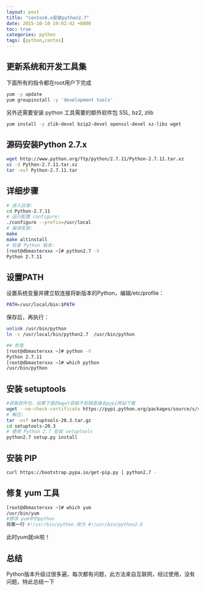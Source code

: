 ```yaml
---
layout: post
title: "centos6.x安装python2.7"
date: 2015-10-10 19:02:42 +0800
toc: true
categories: python
tags: [python,centos]
---
```


## 更新系统和开发工具集
下面所有的指令都在root用户下完成
``` bash
yum -y update
yum groupinstall -y 'development tools'
```

另外还需要安装 python 工具需要的额外软件包 SSL, bz2, zlib
``` bash
yum install -y zlib-devel bzip2-devel openssl-devel xz-libs wget
```

## 源码安装Python 2.7.x
``` bash
wget http://www.python.org/ftp/python/2.7.11/Python-2.7.11.tar.xz
xz -d Python-2.7.11.tar.xz
tar -xvf Python-2.7.11.tar
```

## 详细步骤
``` bash
# 进入目录:
cd Python-2.7.11
# 运行配置 configure:
./configure --prefix=/usr/local
# 编译安装:
make
make altinstall
# 检查 Python 版本:
[root@dbmasterxxx ~]# python2.7 -V
Python 2.7.11
```

## 设置PATH
设置系统变量并建立软连接将新版本的Python，编辑/etc/profile：
``` bash
PATH=/usr/local/bin:$PATH
```
保存后，再执行：
``` bash
unlink /usr/bin/python
ln -s /usr/local/bin/python2.7  /usr/bin/python

## 检查
[root@dbmasterxxx ~]# python -V
Python 2.7.11
[root@dbmasterxxx ~]# which python
/usr/bin/python

```

## 安装 setuptools
``` bash
#获取软件包，如果下面的wget获取不到就直接去pypi网站下载
wget --no-check-certificate https://pypi.python.org/packages/source/s/setuptools/setuptools-20.3.tar.gz
# 解压:
tar -xvf setuptools-20.3.tar.gz
cd setuptools-20.3
# 使用 Python 2.7 安装 setuptools
python2.7 setup.py install
```

## 安装 PIP
``` bash
curl https://bootstrap.pypa.io/get-pip.py | python2.7 -
```

## 修复 yum 工具
``` bash
[root@dbmasterxxx ~]# which yum
/usr/bin/yum
#修改 yum中的python
将第一行 #!/usr/bin/python 改为 #!/usr/bin/python2.6
```
此时yum就ok啦！

## 总结
Python版本升级过很多遍，每次都有问题，此方法来自互联网，经过使用，没有问题，特此总结一下
